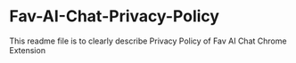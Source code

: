 # Fav-AI-Chat-Privacy-Policy
This readme file is to clearly describe Privacy Policy of Fav AI Chat Chrome Extension
